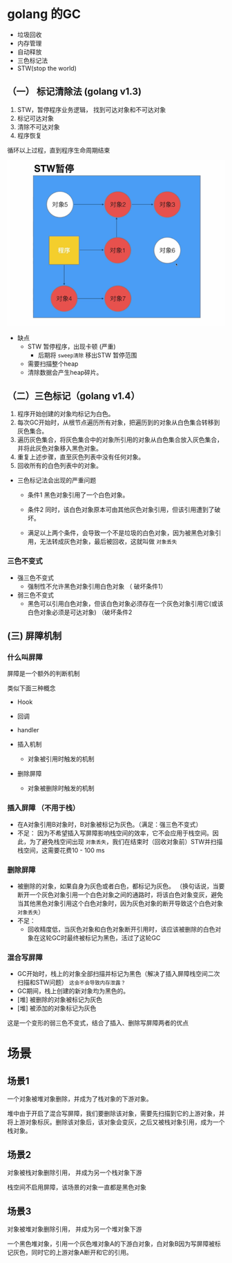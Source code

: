 # golang 的GC
- 垃圾回收
- 内存管理
- 自动释放
- 三色标记法
- STW(stop the world)
## （一） 标记清除法 (golang v1.3)
1. STW，暂停程序业务逻辑， 找到可达对象和不可达对象
2. 标记可达对象
3. 清除不可达对象
4. 程序恢复

循环以上过程，直到程序生命周期结束

![mas](./markAndSweep.png)

- 缺点
    - STW 暂停程序，出现卡顿 (严重)
        - 后期将 `sweep清除` 移出STW 暂停范围
    - 需要扫描整个heap
    - 清除数据会产生heap碎片。
## （二）三色标记（golang v1.4）

1. 程序开始创建的对象均标记为白色。
2. 每次GC开始时，从根节点遍历所有对象，把遍历到的对象从白色集合转移到灰色集合。
3. 遍历灰色集合，将灰色集合中的对象所引用的对象从白色集合放入灰色集合，并将此灰色对象移入黑色对象。
4. 重复上述步骤，直至灰色列表中没有任何对象。
5. 回收所有的白色列表中的对象。

- 三色标记法会出现的严重问题
    - 条件1 黑色对象引用了一个白色对象。
    - 条件2 同时，该白色对象原本可由其他灰色对象引用，但该引用遭到了破坏。

    - 满足以上两个条件，会导致一个不是垃圾的白色对象，因为被黑色对象引用，无法转成灰色对象，最后被回收，这就叫做 `对象丢失`

### 三色不变式
- 强三色不变式
    - 强制性不允许黑色对象引用白色对象 （ 破坏条件1）
- 弱三色不变式
    - 黑色可以引用白色对象，但该白色对象必须存在一个灰色对象引用它(或该白色对象必须是可达对象) （破坏条件2

## (三) 屏障机制

### 什么叫屏障
屏障是一个额外的判断机制

类似下面三种概念
- Hook
- 回调
- handler

- 插入机制
    - 对象被引用时触发的机制
- 删除屏障
    - 对象被删除时触发的机制

### 插入屏障 （不用于栈）
- 在A对象引用B对象时，B对象被标记为灰色。（满足：强三色不变式）
- 不足： 因为不希望插入写屏障影响栈空间的效率，它不会应用于栈空间。因此，为了避免栈空间出现 `对象丢失`，我们在结束时（回收对象前）STW并扫描栈空间，这需要花费10 - 100 ms

### 删除屏障
- 被删除的对象，如果自身为灰色或者白色，都标记为灰色。
（换句话说，当要断开一个灰色对象引用一个白色对象之间的通路时，将该白色对象变灰，避免当其他黑色对象引用这个白色对象时，因为灰色对象的断开导致这个白色对象 `对象丢失`）
- 不足：
    - 回收精度低，当灰色对象和白色对象断开引用时，该应该被删除的白色对象在这轮GC时最终被标记为黑色，活过了这轮GC

### 混合写屏障
- GC开始时，栈上的对象全部扫描并标记为黑色（解决了插入屏障栈空间二次扫描和STW问题） `这会不会导致内存泄露？`
- GC期间，栈上创建的新对象均为黑色的。
- [堆] 被删除的对象被标记为灰色
- [堆] 被添加的对象标记为灰色

这是一个变形的弱三色不变式，结合了插入、删除写屏障两者的优点


# 场景

## 场景1
一个对象被堆对象删除，并成为了栈对象的下游对象。

堆中由于开启了混合写屏障，我们要删除该对象，需要先扫描到它的上游对象，并将上游对象标灰。删除该对象后，该对象会变灰，之后又被栈对象引用，成为一个栈对象。

## 场景2
对象被栈对象删除引用， 并成为另一个栈对象下游

栈空间不启用屏障，该场景的对象一直都是黑色对象

## 场景3
对象被堆对象删除引用， 并成为另一个堆对象下游

一个黑色堆对象，引用一个灰色堆对象A的下游白对象，白对象B因为写屏障被标记灰色，同时它的上游对象A断开和它的引用。